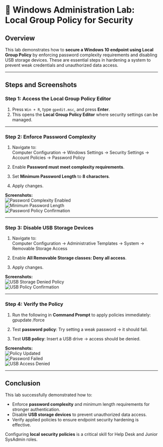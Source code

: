 # 🧪 Windows Administration Lab: Local Group Policy for Security

## Overview
This lab demonstrates how to **secure a Windows 10 endpoint using Local Group Policy** by enforcing password complexity requirements and disabling USB storage devices. These are essential steps in hardening a system to prevent weak credentials and unauthorized data access.

---

## Steps and Screenshots

### Step 1: Access the Local Group Policy Editor
1. Press `Win + R`, type `gpedit.msc`, and press **Enter**.  
2. This opens the **Local Group Policy Editor** where security settings can be managed.

---

### Step 2: Enforce Password Complexity
1. Navigate to:  
Computer Configuration → Windows Settings → Security Settings → Account Policies → Password Policy

2. Enable **Password must meet complexity requirements**.  
3. Set **Minimum Password Length** to **8 characters**.  
4. Apply changes.

**Screenshots:**  
![Password Complexity Enabled](../screenshots/Password_Complexity_Requirements_Enabled.PNG)  
![Minimum Password Length](../screenshots/Minimum_Password_Length_8_Characters.PNG)  
![Password Policy Confirmation](../screenshots/Password_Policy_Window_Confirming_Changes.PNG)

---

### Step 3: Disable USB Storage Devices
1. Navigate to:  
Computer Configuration → Administrative Templates → System → Removable Storage Access

2. Enable **All Removable Storage classes: Deny all access**.  
3. Apply changes.

**Screenshots:**  
![USB Storage Denied Policy](../screenshots/All_Removable_Storage_Classes_Enabled.PNG)  
![USB Policy Confirmation](../screenshots/Policy_Window_Confirming_USB_Storage_Denied.PNG)

---

### Step 4: Verify the Policy
1. Run the following in **Command Prompt** to apply policies immediately:  
gpupdate /force

2. Test **password policy**: Try setting a weak password → it should fail.  
3. Test **USB policy**: Insert a USB drive → access should be denied.

**Screenshots:**  
![Policy Updated](../screenshots/Policy_Updated_Successfully.PNG)  
![Password Failed](../screenshots/Password_Failed_Because_Of_Complexity_Policy.PNG)  
![USB Access Denied](../screenshots/USB_Access_Denied.PNG)

---

## Conclusion
This lab successfully demonstrated how to:  
- Enforce **password complexity** and minimum length requirements for stronger authentication.  
- Disable **USB storage devices** to prevent unauthorized data access.  
- Verify applied policies to ensure endpoint security hardening is effective.  

Configuring **local security policies** is a critical skill for Help Desk and Junior SysAdmin roles.

